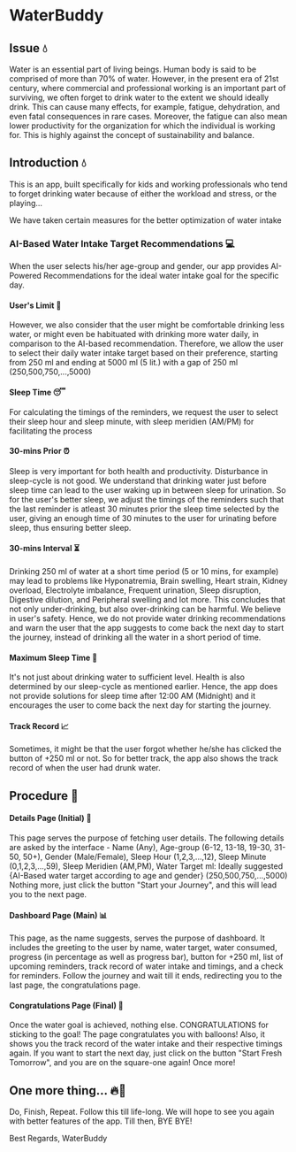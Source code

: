 # WaterBuddy
## Issue 💧
Water is an essential part of living beings. Human body is said to be comprised of more than 70% of water. However, in the present era of 21st century, where commercial and professional working is an important part of surviving, we often forget to drink water to the extent we should ideally drink. This can cause many effects, for example, fatigue, dehydration, and even fatal consequences in rare cases. Moreover, the fatigue can also mean lower productivity for the organization for which the individual is working for. This is highly against the concept of sustainability and balance.
## Introduction 💧
This is an app, built specifically for kids and working professionals who tend to forget drinking water because of either the workload and stress, or the playing...

We have taken certain measures for the better optimization of water intake

### AI-Based Water Intake Target Recommendations 💻
When the user selects his/her age-group and gender, our app provides AI-Powered Recommendations for the ideal water intake goal for the specific day.
#### User's Limit 🚧
However, we also consider that the user might be comfortable drinking less water, or might even be habituated with drinking more water daily, in comparison to the AI-based recommendation. Therefore, we allow the user to select their daily water intake target based on their preference, starting from 250 ml and ending at 5000 ml (5 lit.) with a gap of 250 ml (250,500,750,...,5000)
#### Sleep Time 😴
For calculating the timings of the reminders, we request the user to select their sleep hour and sleep minute, with sleep meridien (AM/PM) for facilitating the process
#### 30-mins Prior ⏰
Sleep is very important for both health and productivity. Disturbance in sleep-cycle is not good.
We understand that drinking water just before sleep time can lead to the user waking up in between sleep for urination. So for the user's better sleep, we adjust the timings of the reminders such that the last reminder is atleast 30 minutes prior the sleep time selected by the user, giving an enough time of 30 minutes to the user for urinating before sleep, thus ensuring better sleep.
#### 30-mins Interval ⏳
Drinking 250 ml of water at a short time period (5 or 10 mins, for example) may lead to problems like Hyponatremia, Brain swelling, Heart strain, Kidney overload, Electrolyte imbalance, Frequent urination, Sleep disruption, Digestive dilution, and Peripheral swelling and lot more. This concludes that not only under-drinking, but also over-drinking can be harmful.
We believe in user's safety. Hence, we do not provide water drinking recommendations and warn the user that the app suggests to come back the next day to start the journey, instead of drinking all the water in a short period of time.
#### Maximum Sleep Time 🌅
It's not just about drinking water to sufficient level. Health is also determined by our sleep-cycle as mentioned earlier.
Hence, the app does not provide solutions for sleep time after 12:00 AM (Midnight) and it encourages the user to come back the next day for starting the journey.
#### Track Record 📈
Sometimes, it might be that the user forgot whether he/she has clicked the button of +250 ml or not. So for better track, the app also shows the track record of when the user had drunk water.

## Procedure 📰
#### Details Page (Initial) 📰
This page serves the purpose of fetching user details. The following details are asked by the interface - Name (Any), Age-group (6-12, 13-18, 19-30, 31-50, 50+), Gender (Male/Female), Sleep Hour (1,2,3,...,12), Sleep Minute (0,1,2,3,...,59), Sleep Meridien (AM,PM), Water Target ml: Ideally suggested {AI-Based water target according to age and gender} (250,500,750,...,5000)
Nothing more, just click the button "Start your Journey", and this will lead you to the next page.
#### Dashboard Page (Main) 📊
This page, as the name suggests, serves the purpose of dashboard. It includes the greeting to the user by name, water target, water consumed, progress (in percentage as well as progress bar), button for +250 ml, list of upcoming reminders, track record of water intake and timings, and a check for reminders.
Follow the journey and wait till it ends, redirecting you to the last page, the congratulations page.
#### Congratulations Page (Final) 👏
Once the water goal is achieved, nothing else. CONGRATULATIONS for sticking to the goal!
The page congratulates you with balloons! Also, it shows you the track record of the water intake and their respective timings again.
If you want to start the next day, just click on the button "Start Fresh Tomorrow", and you are on the square-one again! Once more!
## One more thing... 🔥🧗
Do, Finish, Repeat. Follow this till life-long. We will hope to see you again with better features of the app. Till then, BYE BYE!

Best Regards,
WaterBuddy